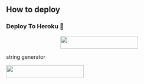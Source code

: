 
## How to deploy 


### Deploy To Heroku 📡</h4>

<p align="center"><a href="https://heroku.com/deploy?template=https://github.com/INFINITY00800/infinitymusicbot"> <img src="https://img.shields.io/badge/Deploy%20To%20Heroku-blueviolet?style=for-the-badge&logo=heroku" width="210" height="34.45"/></a></p>

string generator</h4>

<p align="left"><a href="https://replit.com/@subinps/getStringName?template=https://replit.com/@subinps/getStringName"> <img src="https://img.shields.io/badge/repo%20To%20string-redpink?style=for-the-badge&logo=rep-o" width="210" height="34.45"/></a></p>
